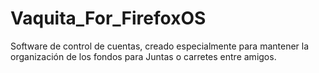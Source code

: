 Vaquita_For_FirefoxOS
=====================

Software de control de cuentas, creado especialmente para mantener la organización de los fondos para Juntas o carretes entre amigos.
